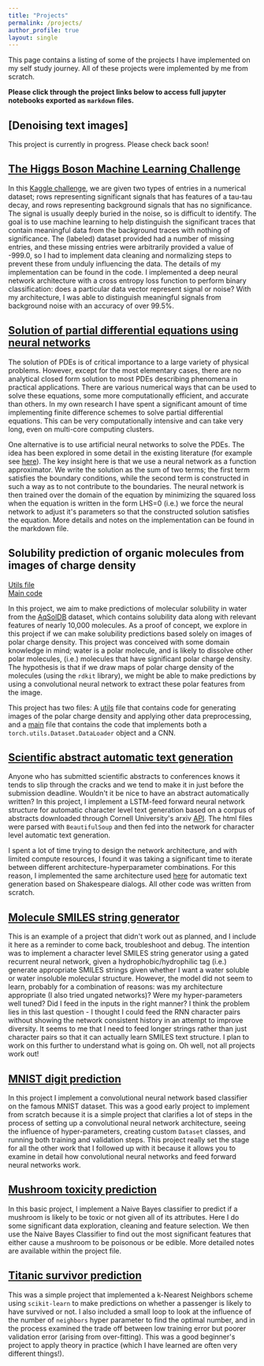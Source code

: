```yaml
---
title: "Projects"
permalink: /projects/
author_profile: true
layout: single
---
```


<!-- {% assign tags =  site.projects | map: 'tags' | join: ','  | split: ',' | uniq %}
{% for tag in tags %}
  <h3>{{ tag }}</h3>
  <ul>
  {% for project in site.projects %}
    {% if project.tags contains tag %}
    <li><a href="{{ site.baseurl }}{{ project.url }}">{{ project.title }}</a></li>
    <i>{{ project.excerpt }}</i>
    {% endif %}
  {% endfor %}
  </ul>
{% endfor %} -->

This page contains a listing of some of the projects I have implemented on my self study journey. All of these projects were implemented by me from scratch. 

**Please click through the project links below to access full jupyter notebooks exported as `markdown` files.**

## [Denoising text images]

This project is currently in progress. Please check back soon!

## [The Higgs Boson Machine Learning Challenge](/projects/higgs/)

In this [Kaggle challenge](https://www.kaggle.com/c/higgs-boson/overview), we are given two types of entries in a numerical dataset; rows representing significant signals that has features of a tau-tau decay, and rows representing background signals that has no significance. The signal is usually deeply buried in the noise, so is difficult to identify. The goal is to use machine learning to help distinguish the significant traces that contain meaningful data from the background traces with nothing of significance. The (labeled) dataset provided had a number of missing entries, and these missing entries were arbitrarily provided a value of -999.0, so I had to implement data cleaning and normalizing steps to prevent these from unduly influencing the data. The details of my implementation can be found in the code. I implemented a deep neural network architecture with a cross entropy loss function to perform binary classification: does a particular data vector represent signal or noise? With my architecture, I was able to distinguish meaningful signals from background noise with an accuracy of over 99.5%. 

## [Solution of partial differential equations using neural networks](/projects/neuralpde/)

The solution of PDEs is of critical importance to a large variety of physical problems. However, except for the most elementary cases, there are no analytical closed form solution to most PDEs describing phenomena in practical applications. There are various numerical ways that can be used to solve these equations, some more computationally efficient, and accurate than others. In my own research I have spent a significant amount of time implementing finite difference schemes to solve partial differential equations. This can be very computationally intensive and can take very long, even on multi-core computing clusters. 

One alternative is to use artificial neural networks to solve the PDEs. The idea has been explored in some detail in the existing literature (for example see [here](https://ieeexplore.ieee.org/abstract/document/712178)). The key insight here is that we use a neural network as a function approximator. We write the solution as the sum of two terms; the first term satisfies the boundary conditions, while the second term is constructed in such a way as to not contribute to the boundaries. The neural network is then trained over the domain of the equation by minimizing the squared loss when the equation is written in the form LHS=0 (i.e.) we force the neural network to adjust it's parameters so that the constructed solution satisfies the equation. More details and notes on the implementation can be found in the markdown file.

## Solubility prediction of organic molecules from images of charge density

[Utils file](/projects/utils)<br>
[Main code](/projects/cnn-hydrophilicity-from-structures/)

In this project, we aim to make predictions of molecular solubility in water from the [AqSolDB](https://www.nature.com/articles/s41597-019-0151-1) dataset, which contains solubility data along with relevant features of nearly 10,000 molecules. As a proof of concept, we explore in this project if we can make solubility predictions based solely on images of polar charge density. This project was conceived with some domain knowledge in mind; water is a polar molecule, and is likely to dissolve other polar molecules, (i.e.) molecules that have significant polar charge density. The hypothesis is that if we draw maps of polar charge density of the molecules (using the `rdkit` library), we might be able to make predictions by using a convolutional neural network to extract these polar features from the image.

This project has two files: A [utils](/projects/utils/) file that contains code for generating images of the polar charge density and applying other data preprocessing, and a [main](/projects/cnn-hydrophilicity-from-structures/) file that contains the code that implements both a `torch.utils.Dataset.DataLoader` object and a CNN.

## [Scientific abstract automatic text generation](/projects/rnn-arxiv/)

Anyone who has submitted scientific abstracts to conferences knows it tends to slip through the cracks and we tend to make it in just before the submission deadline. Wouldn't it be nice to have an abstract automatically written? In this project, I implement a LSTM-feed forward neural network structure for automatic character level text generation based on a corpus of abstracts downloaded through Cornell University's arxiv [API](https://arxiv.org/help/api). The html files were parsed with `BeautifulSoup` and then fed into the network for character level automatic text generation.

I spent a lot of time trying to design the network architecture, and with limited compute resources, I found it was taking a significant time to iterate between different architecture-hyperparameter combinations. For this reason, I implemented the same architecture used [here](https://github.com/spro/char-rnn.pytorch) for automatic text generation based on Shakespeare dialogs. All other code was written from scratch.

## [Molecule SMILES string generator](/projects/rnn-smiles-generator/)

This is an example of a project that didn't work out as planned, and I include it here as a reminder to come back, troubleshoot and debug. The intention was to implement a character level SMILES string generator using a gated recurrent neural network, given a hydrophobic/hydrophilic tag (i.e.) generate appropriate SMILES strings given whether I want a water soluble or water insoluble molecular structure. However, the model did not seem to learn, probably for a combination of reasons: was my architecture appropriate (I also tried ungated networks)? Were my hyper-parameters well tuned? Did I feed in the inputs in the right manner? I think the problem lies in this last question - I thought I could feed the RNN character pairs without showing the network consistent history in an attempt to improve diversity. It seems to me that I need to feed longer strings rather than just character pairs so that it can actually learn SMILES text structure. I plan to work on this further to understand what is going on. Oh well, not all projects work out! 


## [MNIST digit prediction](/projects/MNISTdigitprediction/)

In this project I implement a convolutional neural network based classifier on the famous MNIST dataset. This was a good early project to implement from scratch because it is a simple project that clarifies a lot of steps in the process of setting up a convolutional neural network architecture, seeing the influence of hyper-parameters, creating custom `Dataset` classes, and running both training and validation steps. This project really set the stage for all the other work that I followed up with it because it allows you to examine in detail how convolutional 
neural networks and feed forward neural networks work. 

## [Mushroom toxicity prediction](/projects/mushroomproject/)

In this basic project, I implement a Naive Bayes classifier to predict if a mushroom is likely to be toxic or not given all of its attributes. Here I do some significant data exploration, cleaning and feature selection. We then use the Naive Bayes Classifier to find out the most significant features that either cause a mushroom to be poisonous or be edible. More detailed notes are available within the project file. 

## [Titanic survivor prediction](/projects/Titanic/)

This was a simple project that implemented a k-Nearest Neighbors scheme using `scikit-learn` to make predictions on whether a passenger is likely to have survived or not. I also included a small loop to look at the influence of the number of `neighbors` hyper parameter to find the optimal number, and in the process examined the trade off between low training error but poorer validation error (arising from over-fitting). This was a good beginner's project to apply theory in practice (which I have learned are often very different things!).